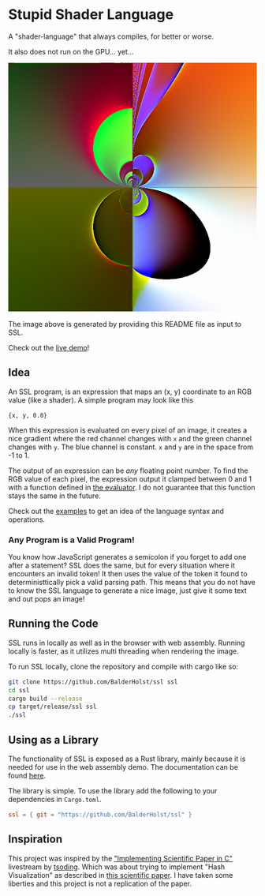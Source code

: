 # Stupid Shader Language
A "shader-language" that always compiles, for better or worse.

It also does not run on the GPU... yet...

![Image Representation of Readme|500](./readme.png)

The image above is generated by providing this README file as input to SSL.

Check out the [live demo](https://balderholst.github.io/SSL/)!

## Idea
An SSL program, is an expression that maps an (x, y) coordinate to an RGB value (like a shader). A simple program may look like this
```text
{x, y, 0.0}
```
When this expression is evaluated on every pixel of an image, it creates a nice gradient where the red channel changes with `x` and the green channel changes with `y`. The blue channel is constant. `x` and `y` are in the space from -1 to 1.

The output of an expression can be *any* floating point number. To find the RGB value of each pixel, the expression output it clamped between 0 and 1 with a function defined in [the evaluator](./src/evaluator.rs). I do not guarantee that this function stays the same in the future.

Check out the [examples](./examples/) to get an idea of the language syntax and operations.

### Any Program is a Valid Program!
You know how JavaScript generates a semicolon if you forget to add one after a statement? SSL does the same, but for every situation where it encounters an invalid token! It then uses the value of the token it found to deterministtically pick a valid parsing path. This means that you do not have to know the SSL language to generate a nice image, just give it some text and out pops an image!


## Running the Code
SSL runs in locally as well as in the browser with web assembly. Running locally is faster, as it utilizes multi threading when rendering the image.

To run SSL locally, clone the repository and compile with cargo like so:
```bash
git clone https://github.com/BalderHolst/ssl ssl
cd ssl
cargo build --release
cp target/release/ssl ssl
./ssl
```

## Using as a Library
The functionality of SSL is exposed as a Rust library, mainly because it is needed for use in the web assembly demo. The documentation can be found [here](https://balderholst.github.io/SSL/doc/ssl/).

The library is simple. To use the library add the following to your dependencies in `Cargo.toml`.

```toml
ssl = { git = "https://github.com/BalderHolst/ssl" }
```

## Inspiration
This project was inspired by the ["Implementing Scientific Paper in C"](https://www.youtube.com/watch?v=3D_h2RE0o0E) livestream by [tsoding](https://github.com/tsoding). Which was about trying to implement "Hash Visualization" as described in [this scientific paper](http://users.ece.cmu.edu/~adrian/projects/validation/validation.pdf). I have taken some liberties and this project is not a replication of the paper.

